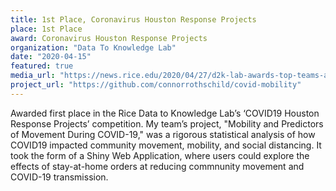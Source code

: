 ```yaml
---
title: 1st Place, Coronavirus Houston Response Projects
place: 1st Place
award: Coronavirus Houston Response Projects
organization: "Data To Knowledge Lab"
date: "2020-04-15"
featured: true
media_url: "https://news.rice.edu/2020/04/27/d2k-lab-awards-top-teams-at-virtual-showcase/"
project_url: "https://github.com/connorrothschild/covid-mobility"
---
```


Awarded first place in the Rice Data to Knowledge Lab’s ‘COVID19 Houston Response Projects’ competition. My team’s project, "Mobility and Predictors of Movement During COVID-19," was a rigorous statistical analysis of how COVID19 impacted community movement, mobility, and social distancing. It took the form of a Shiny Web Application, where users could explore the effects of stay-at-home orders at reducing commnunity movement and COVID-19 transmission.
